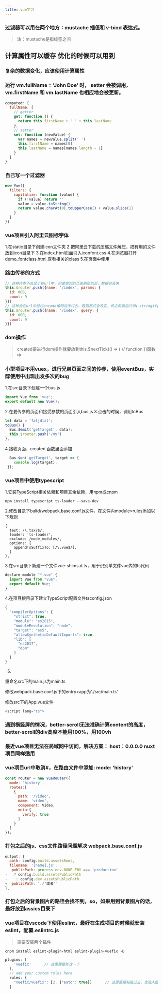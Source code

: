 ```yaml
---
title: vue学习
---
```


### 过滤器可以用在两个地方：mustache 插值和 v-bind 表达式。
>注：mustache是指标签之间

## 计算属性可以缓存  优化的时候可以用到
### 复杂的数据变化，应该使用计算属性
### 运行 vm.fullName = 'John Doe' 时， setter 会被调用， vm.firstName 和 vm.lastName 也相应地会被更新。
```js
computed: {
  fullName: {
    // getter
    get: function () {
      return this.firstName + ' ' + this.lastName
    },
    // setter
    set: function (newValue) {
      var names = newValue.split(' ')
      this.firstName = names[0]
      this.lastName = names[names.length - 1]
    }
  }
}
```

### 自己写一个过滤器
```js
new Vue({
  filters: {
    capitalize: function (value) {
      if (!value) return ''
      value = value.toString()
      return value.charAt(0).toUpperCase() + value.slice(1)
    }
  }
})
```

### vue项目引入阿里云图标字体
1.在static目录下创建icon文件夹
2.把阿里云下载的压缩文件解压，把有用的文件放到icon目录下
3.在index.html页面引入iconfont.css
4.在浏览器打开demo_fontclass.html,查看相关的class
5.在页面中使用<i class="iconfont icon-xxx"></i>


### 路由传参的方式
```js
// 这种传参不会显示在url中，但是收到的页面刷新以后，数据会丢失
this.$router.push({name: '/index', params: {
  id: 000,
  count: 9
}})
// 这种会在url中经过encode编码后传过去，数据格式会改变，传之前最后JSON.stringify转化
this.$router.push({name: '/index', query: {
  id: 000,
  count: 9
}})
```

### dom操作
> created要进行dom操作就要放到this.$nextTick(() => {
>   // function
> })函数中

### 小型项目不用vuex，进行兄弟页面之间的传参，使用eventBus，实际使用中出现出发多次的bug
1.在src目录下创建一个bus.js
```js
import Vue from 'vue';
export default new Vue();  
```
2.在要传参的页面和接受参数的页面引入bus.js
3.点击的时候，调用toBus
```js
let data = 'faljdlal';
toBus() {
  Bus.$emit('getTarget', data);
  this.$router.push('/my')
},
```
4.接收页面，created 函数里面添加
```js
  Bus.$on('getTarget', target => {  
    console.log(target);  
 });  
```

### vue项目中使用typescript
1.安装TypeScript相关依赖和项目其余依赖，用npm或cnpm
```
npm install typescript ts-loader --save-dev
```
2.修改目录下bulid/webpack.base.conf.js文件，在文件内module>rules添加以下规则
```
{
  test: /\.tsx?$/,
  loader: 'ts-loader',
  exclude: /node_modules/,
  options: {
    appendTsSuffixTo: [/\.vue$/],
  }
},
```
3.在src目录下新建一个文件vue-shims.d.ts，用于识别单文件vue内的ts代码
```js
declare module "*.vue" {
  import Vue from "vue";
  export default Vue;
}
```
4.在项目根目录下建立TypeScript配置文件tsconfig.json
```js
{
  "compilerOptions": {
    "strict": true,
    "module": "es2015",
    "moduleResolution": "node",
    "target": "es5",
    "allowSyntheticDefaultImports": true,
    "lib": [
      "es2017",
      "dom"
    ]
  }
}
```
5.
重命名src下的main.js为main.ts

修改webpack.base.conf.js下的entry>app为'./src/main.ts'

修改src下的App.vue文件
```js
<script lang="ts">
```

### 遇到横竖屏的情况，better-scroll无法准确计算content的高度，better-scroll的div高度不能用100%，用100vh

### 最近vue项目无法在局域网中访问，解决方案： host：0.0.0.0   nuxt项目同样适用

### vue项目url中取消#，在路由文件中添加:  mode: 'history'
```js
const router = new VueRouter({
  mode: 'history',
  routes:[
    {
      path: '/video',
      name: 'video',
      component: Video,
      meta:{
        verify: true
      }
    }
  ]
});
```

### 打包之后的js、css文件路径问题解决  webpack.base.conf.js
```js
output: {
  path: config.build.assetsRoot,
  filename: '[name].js',
-  publicPath: process.env.NODE_ENV === 'production'
-   ? config.build.assetsPublicPath
-    : config.dev.assetsPublicPath
+  publicPath: './'或者''
},
```

### 打包之后的背景图片的路径会找不到，so，如果用到背景图片的话，最好放到assics目录下

### vue项目在vscode下使用eslint，最好在生成项目的时候就安装eslint，配置.eslintrc.js
> 需要安装两个插件
```
cnpm install eslint-plugin-html eslint-plugin-vuefix -D
```
```js
plugins: [
    'vuefix'      // 这里需要修改一下
  ],
  // add your custom rules here
  rules: {
    "vuefix/vuefix": [2, {"auto": true}]      // 这里直接粘贴过去，也没人给解释，在保存vue文件的时候，就会自动格式化，个人认为比较方便
  }
```